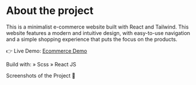# About the project
This is a minimalist e-commerce website built with React and Tailwind. This website features a modern and intuitive design, with easy-to-use navigation and a simple shopping experience that puts the focus on the products.

👉 Live Demo: [Ecommerce Demo](https://e-commerce-rosy-two.vercel.app/)

Build with:
» Scss
» React JS

Screenshots of the Project 📸
